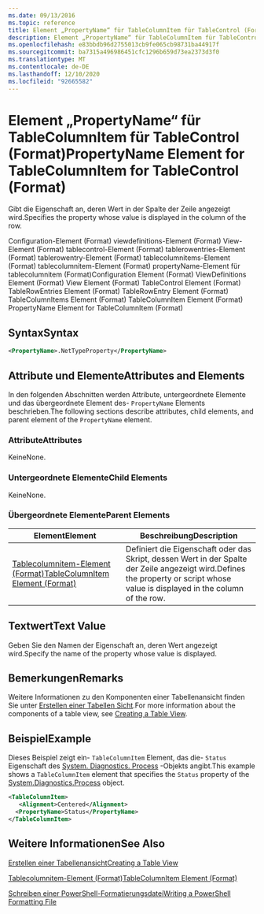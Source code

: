```yaml
---
ms.date: 09/13/2016
ms.topic: reference
title: Element „PropertyName“ für TableColumnItem für TableControl (Format)
description: Element „PropertyName“ für TableColumnItem für TableControl (Format)
ms.openlocfilehash: e83bbdb96d2755013cb9fe065cb98731ba44917f
ms.sourcegitcommit: ba7315a496986451cfc1296b659d73ea2373d3f0
ms.translationtype: MT
ms.contentlocale: de-DE
ms.lasthandoff: 12/10/2020
ms.locfileid: "92665582"
---
```

# <a name="propertyname-element-for-tablecolumnitem-for-tablecontrol-format"></a><span data-ttu-id="c2691-103">Element „PropertyName“ für TableColumnItem für TableControl (Format)</span><span class="sxs-lookup"><span data-stu-id="c2691-103">PropertyName Element for TableColumnItem for TableControl (Format)</span></span>

<span data-ttu-id="c2691-104">Gibt die Eigenschaft an, deren Wert in der Spalte der Zeile angezeigt wird.</span><span class="sxs-lookup"><span data-stu-id="c2691-104">Specifies the property whose value is displayed in the column of the row.</span></span>

<span data-ttu-id="c2691-105">Configuration-Element (Format) viewdefinitions-Element (Format) View-Element (Format) tablecontrol-Element (Format) tablerowentries-Element (Format) tablerowentry-Element (Format) tablecolumnitems-Element (Format) tablecolumnitem-Element (Format) propertyName-Element für tablecolumnitem (Format)</span><span class="sxs-lookup"><span data-stu-id="c2691-105">Configuration Element (Format) ViewDefinitions Element (Format) View Element (Format) TableControl Element (Format) TableRowEntries Element (Format) TableRowEntry Element (Format) TableColumnItems Element (Format) TableColumnItem Element (Format) PropertyName Element for TableColumnItem (Format)</span></span>

## <a name="syntax"></a><span data-ttu-id="c2691-106">Syntax</span><span class="sxs-lookup"><span data-stu-id="c2691-106">Syntax</span></span>

```xml
<PropertyName>.NetTypeProperty</PropertyName>
```

## <a name="attributes-and-elements"></a><span data-ttu-id="c2691-107">Attribute und Elemente</span><span class="sxs-lookup"><span data-stu-id="c2691-107">Attributes and Elements</span></span>

<span data-ttu-id="c2691-108">In den folgenden Abschnitten werden Attribute, untergeordnete Elemente und das übergeordnete Element des- `PropertyName` Elements beschrieben.</span><span class="sxs-lookup"><span data-stu-id="c2691-108">The following sections describe attributes, child elements, and parent element of the `PropertyName` element.</span></span>

### <a name="attributes"></a><span data-ttu-id="c2691-109">Attribute</span><span class="sxs-lookup"><span data-stu-id="c2691-109">Attributes</span></span>

<span data-ttu-id="c2691-110">Keine</span><span class="sxs-lookup"><span data-stu-id="c2691-110">None.</span></span>

### <a name="child-elements"></a><span data-ttu-id="c2691-111">Untergeordnete Elemente</span><span class="sxs-lookup"><span data-stu-id="c2691-111">Child Elements</span></span>

<span data-ttu-id="c2691-112">Keine</span><span class="sxs-lookup"><span data-stu-id="c2691-112">None.</span></span>

### <a name="parent-elements"></a><span data-ttu-id="c2691-113">Übergeordnete Elemente</span><span class="sxs-lookup"><span data-stu-id="c2691-113">Parent Elements</span></span>

|<span data-ttu-id="c2691-114">Element</span><span class="sxs-lookup"><span data-stu-id="c2691-114">Element</span></span>|<span data-ttu-id="c2691-115">Beschreibung</span><span class="sxs-lookup"><span data-stu-id="c2691-115">Description</span></span>|
|-------------|-----------------|
|[<span data-ttu-id="c2691-116">Tablecolumnitem-Element (Format)</span><span class="sxs-lookup"><span data-stu-id="c2691-116">TableColumnItem Element (Format)</span></span>](./tablecolumnitem-element-for-tablecolumnitems-for-tablecontrol-format.md)|<span data-ttu-id="c2691-117">Definiert die Eigenschaft oder das Skript, dessen Wert in der Spalte der Zeile angezeigt wird.</span><span class="sxs-lookup"><span data-stu-id="c2691-117">Defines the property or script whose value is displayed in the column of the row.</span></span>|

## <a name="text-value"></a><span data-ttu-id="c2691-118">Textwert</span><span class="sxs-lookup"><span data-stu-id="c2691-118">Text Value</span></span>

<span data-ttu-id="c2691-119">Geben Sie den Namen der Eigenschaft an, deren Wert angezeigt wird.</span><span class="sxs-lookup"><span data-stu-id="c2691-119">Specify the name of the property whose value is displayed.</span></span>

## <a name="remarks"></a><span data-ttu-id="c2691-120">Bemerkungen</span><span class="sxs-lookup"><span data-stu-id="c2691-120">Remarks</span></span>

<span data-ttu-id="c2691-121">Weitere Informationen zu den Komponenten einer Tabellenansicht finden Sie unter [Erstellen einer Tabellen Sicht](./creating-a-table-view.md).</span><span class="sxs-lookup"><span data-stu-id="c2691-121">For more information about the components of a table view, see [Creating a Table View](./creating-a-table-view.md).</span></span>

## <a name="example"></a><span data-ttu-id="c2691-122">Beispiel</span><span class="sxs-lookup"><span data-stu-id="c2691-122">Example</span></span>

<span data-ttu-id="c2691-123">Dieses Beispiel zeigt ein- `TableColumnItem` Element, das die- `Status` Eigenschaft des [System. Diagnostics. Process](/dotnet/api/System.Diagnostics.Process) -Objekts angibt.</span><span class="sxs-lookup"><span data-stu-id="c2691-123">This example shows a `TableColumnItem` element that specifies the `Status` property of the [System.Diagnostics.Process](/dotnet/api/System.Diagnostics.Process) object.</span></span>

```xml
<TableColumnItem>
   <Alignment>Centered</Alignment>
  <PropertyName>Status</PropertyName>
</TableColumnItem>

```

## <a name="see-also"></a><span data-ttu-id="c2691-124">Weitere Informationen</span><span class="sxs-lookup"><span data-stu-id="c2691-124">See Also</span></span>

[<span data-ttu-id="c2691-125">Erstellen einer Tabellenansicht</span><span class="sxs-lookup"><span data-stu-id="c2691-125">Creating a Table View</span></span>](./creating-a-table-view.md)

[<span data-ttu-id="c2691-126">Tablecolumnitem-Element (Format)</span><span class="sxs-lookup"><span data-stu-id="c2691-126">TableColumnItem Element (Format)</span></span>](./tablecolumnitem-element-for-tablecolumnitems-for-tablecontrol-format.md)

[<span data-ttu-id="c2691-127">Schreiben einer PowerShell-Formatierungsdatei</span><span class="sxs-lookup"><span data-stu-id="c2691-127">Writing a PowerShell Formatting File</span></span>](./writing-a-powershell-formatting-file.md)
